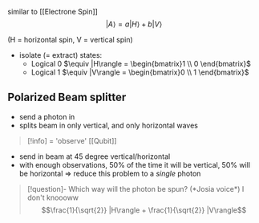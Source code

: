 similar to [[Electrone Spin]]
$$|A\rangle = a |H\rangle + b |V\rangle$$

(H = horizontal spin, V = vertical spin)

- isolate (= extract) states: 
	- Logical 0 $\equiv |H\rangle = \begin{bmatrix}1 \\ 0 \end{bmatrix}$ 
	- Logical 1 $\equiv |V\rangle = \begin{bmatrix}0 \\ 1 \end{bmatrix}$

## Polarized Beam splitter
- send a photon in
- splits beam in only vertical, and only horizontal waves

> [!info] = 'observe' [[Qubit]]


- send in beam at 45 degree vertical/horizontal
- with enough observations, 50% of the time it will be vertical, 50% will be horizontal
=> reduce this problem to a _single_ photon

> [!question]- Which way will the photon be spun?
> (\*Josia voice*) I don't knoooww
> $$\frac{1}{\sqrt{2}} |H\rangle + \frac{1}{\sqrt{2}} |V\rangle$$



